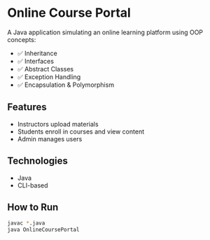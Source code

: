 # Online Course Portal

A Java application simulating an online learning platform using OOP concepts:

- ✅ Inheritance
- ✅ Interfaces
- ✅ Abstract Classes
- ✅ Exception Handling
- ✅ Encapsulation & Polymorphism

## Features
- Instructors upload materials
- Students enroll in courses and view content
- Admin manages users

## Technologies
- Java
- CLI-based

## How to Run
```bash
javac *.java
java OnlineCoursePortal
